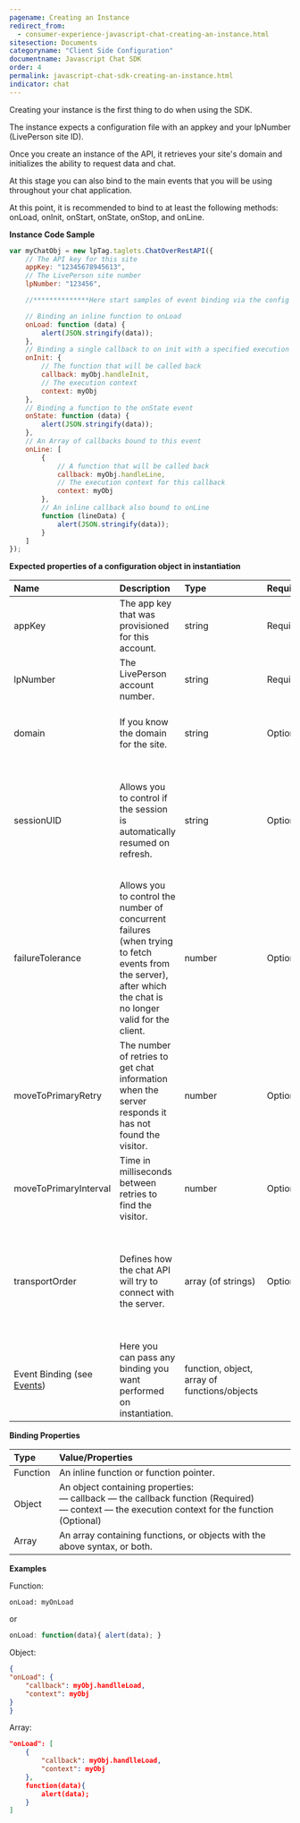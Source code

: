 ```yaml
---
pagename: Creating an Instance
redirect_from:
  - consumer-experience-javascript-chat-creating-an-instance.html
sitesection: Documents
categoryname: "Client Side Configuration"
documentname: Javascript Chat SDK
order: 4
permalink: javascript-chat-sdk-creating-an-instance.html
indicator: chat
---
```


Creating your instance is the first thing to do when using the SDK.

The instance expects a configuration file with an appkey and your lpNumber (LivePerson site ID).

Once you create an instance of the API, it retrieves your site's domain and initializes the ability to request data and chat.

At this stage you can also bind to the main events that you will be using throughout your chat application.

At this point, it is recommended to bind to at least the following methods: onLoad, onInit, onStart, onState, onStop, and onLine.

**Instance Code Sample**

```javascript
var myChatObj = new lpTag.taglets.ChatOverRestAPI({
    // The API key for this site
    appKey: "12345678945613",
    // The LivePerson site number
    lpNumber: "123456",

    //**************Here start samples of event binding via the config **************************************

    // Binding an inline function to onLoad
    onLoad: function (data) {
        alert(JSON.stringify(data));
    },
    // Binding a single callback to on init with a specified execution context
    onInit: {
        // The function that will be called back
        callback: myObj.handleInit,
        // The execution context
        context: myObj
    },
    // Binding a function to the onState event
    onState: function (data) {
        alert(JSON.stringify(data));
    },
    // An Array of callbacks bound to this event
    onLine: [
        {
            // A function that will be called back
            callback: myObj.handleLine,
            // The execution context for this callback
            context: myObj
        },
        // An inline callback also bound to onLine
        function (lineData) {
            alert(JSON.stringify(data));
        }
    ]
});
```
**Expected properties of a configuration object in instantiation**

| Name | Description | Type | Required | Notes |
| :--- | :--- | :--- | :--- | :--- |
| appKey | The app key that was provisioned for this account. | string | Required | |
| lpNumber | The LivePerson account number. | string | Required | |
| domain | If you know the domain for the site. | string | Optional | This is taken care of in case you do not know the domain. |
| sessionUID | Allows you to control if the session is automatically resumed on refresh. | string | Optional | If set, it will need to be set to the same info for refreshes, otherwise the chat will not be automatically resumed. |
| failureTolerance | Allows you to control the number of concurrent failures (when trying to fetch events from the server), after which the chat is no longer valid for the client. | number | Optional | |
| moveToPrimaryRetry| The number of retries to get chat information when the server responds it has not found the visitor. | number | Optional ||
| moveToPrimaryInterval | Time in milliseconds between retries to find the visitor. | number | Optional | |
| transportOrder | Defines how the chat API will try to connect with the server. | array (of strings) | Optional | Currently only 'postmessage' is supported <br> It is best not to override this property since it may cause unexpected behavior. |
| Event Binding (see [Events](consumer-experience-javascript-chat-events.html)) | Here you can pass any binding you want performed on instantiation. | function, object, array of functions/objects | | Binding supports functions, objects and mixed arrays of both. |

**Binding Properties**

| Type | Value/Properties |
| :--- | :--- |
| Function  | An inline function or function pointer. |
| Object | An object containing properties: <br> — callback — the callback function (Required) <br> — context — the execution context for the function (Optional) |
| Array | An array containing functions, or objects with the above syntax, or both. |

**Examples**

Function:

`onLoad: myOnLoad`

or

```javascript
onLoad: function(data){ alert(data); }
```

Object:

```json
{
"onLoad": {
    "callback": myObj.handlleLoad,
    "context": myObj
}
}
```

Array:

```json
"onLoad": [
    {
        "callback": myObj.handlleLoad,
        "context": myObj
    },
    function(data){
        alert(data);
    }
]
```